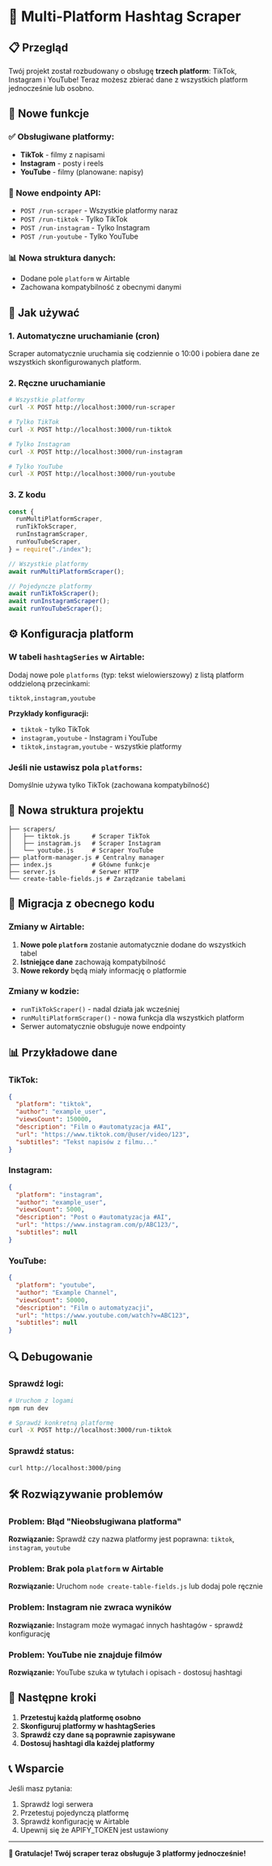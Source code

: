 # 🚀 Multi-Platform Hashtag Scraper

## 📋 Przegląd

Twój projekt został rozbudowany o obsługę **trzech platform**: TikTok, Instagram i YouTube! Teraz możesz zbierać dane z wszystkich platform jednocześnie lub osobno.

## 🌟 Nowe funkcje

### ✅ Obsługiwane platformy:

- **TikTok** - filmy z napisami
- **Instagram** - posty i reels
- **YouTube** - filmy (planowane: napisy)

### 🔧 Nowe endpointy API:

- `POST /run-scraper` - Wszystkie platformy naraz
- `POST /run-tiktok` - Tylko TikTok
- `POST /run-instagram` - Tylko Instagram
- `POST /run-youtube` - Tylko YouTube

### 📊 Nowa struktura danych:

- Dodane pole `platform` w Airtable
- Zachowana kompatybilność z obecnymi danymi

## 🚀 Jak używać

### 1. Automatyczne uruchamianie (cron)

Scraper automatycznie uruchamia się codziennie o 10:00 i pobiera dane ze wszystkich skonfigurowanych platform.

### 2. Ręczne uruchamianie

```bash
# Wszystkie platformy
curl -X POST http://localhost:3000/run-scraper

# Tylko TikTok
curl -X POST http://localhost:3000/run-tiktok

# Tylko Instagram
curl -X POST http://localhost:3000/run-instagram

# Tylko YouTube
curl -X POST http://localhost:3000/run-youtube
```

### 3. Z kodu

```javascript
const {
  runMultiPlatformScraper,
  runTikTokScraper,
  runInstagramScraper,
  runYouTubeScraper,
} = require("./index");

// Wszystkie platformy
await runMultiPlatformScraper();

// Pojedyncze platformy
await runTikTokScraper();
await runInstagramScraper();
await runYouTubeScraper();
```

## ⚙️ Konfiguracja platform

### W tabeli `hashtagSeries` w Airtable:

Dodaj nowe pole `platforms` (typ: tekst wielowierszowy) z listą platform oddzieloną przecinkami:

```
tiktok,instagram,youtube
```

**Przykłady konfiguracji:**

- `tiktok` - tylko TikTok
- `instagram,youtube` - Instagram i YouTube
- `tiktok,instagram,youtube` - wszystkie platformy

### Jeśli nie ustawisz pola `platforms`:

Domyślnie używa tylko TikTok (zachowana kompatybilność)

## 📁 Nowa struktura projektu

```
├── scrapers/
│   ├── tiktok.js      # Scraper TikTok
│   ├── instagram.js   # Scraper Instagram
│   └── youtube.js     # Scraper YouTube
├── platform-manager.js # Centralny manager
├── index.js           # Główne funkcje
├── server.js          # Serwer HTTP
└── create-table-fields.js # Zarządzanie tabelami
```

## 🔄 Migracja z obecnego kodu

### Zmiany w Airtable:

1. **Nowe pole `platform`** zostanie automatycznie dodane do wszystkich tabel
2. **Istniejące dane** zachowają kompatybilność
3. **Nowe rekordy** będą miały informację o platformie

### Zmiany w kodzie:

- `runTikTokScraper()` - nadal działa jak wcześniej
- `runMultiPlatformScraper()` - nowa funkcja dla wszystkich platform
- Serwer automatycznie obsługuje nowe endpointy

## 📊 Przykładowe dane

### TikTok:

```json
{
  "platform": "tiktok",
  "author": "example_user",
  "viewsCount": 150000,
  "description": "Film o #automatyzacja #AI",
  "url": "https://www.tiktok.com/@user/video/123",
  "subtitles": "Tekst napisów z filmu..."
}
```

### Instagram:

```json
{
  "platform": "instagram",
  "author": "example_user",
  "viewsCount": 5000,
  "description": "Post o #automatyzacja #AI",
  "url": "https://www.instagram.com/p/ABC123/",
  "subtitles": null
}
```

### YouTube:

```json
{
  "platform": "youtube",
  "author": "Example Channel",
  "viewsCount": 50000,
  "description": "Film o automatyzacji",
  "url": "https://www.youtube.com/watch?v=ABC123",
  "subtitles": null
}
```

## 🔍 Debugowanie

### Sprawdź logi:

```bash
# Uruchom z logami
npm run dev

# Sprawdź konkretną platformę
curl -X POST http://localhost:3000/run-tiktok
```

### Sprawdź status:

```bash
curl http://localhost:3000/ping
```

## 🛠️ Rozwiązywanie problemów

### Problem: Błąd "Nieobsługiwana platforma"

**Rozwiązanie:** Sprawdź czy nazwa platformy jest poprawna: `tiktok`, `instagram`, `youtube`

### Problem: Brak pola `platform` w Airtable

**Rozwiązanie:** Uruchom `node create-table-fields.js` lub dodaj pole ręcznie

### Problem: Instagram nie zwraca wyników

**Rozwiązanie:** Instagram może wymagać innych hashtagów - sprawdź konfigurację

### Problem: YouTube nie znajduje filmów

**Rozwiązanie:** YouTube szuka w tytułach i opisach - dostosuj hashtagi

## 🎯 Następne kroki

1. **Przetestuj każdą platformę osobno**
2. **Skonfiguruj platformy w hashtagSeries**
3. **Sprawdź czy dane są poprawnie zapisywane**
4. **Dostosuj hashtagi dla każdej platformy**

## 📞 Wsparcie

Jeśli masz pytania:

1. Sprawdź logi serwera
2. Przetestuj pojedynczą platformę
3. Sprawdź konfigurację w Airtable
4. Upewnij się że APIFY_TOKEN jest ustawiony

---

**🎉 Gratulacje! Twój scraper teraz obsługuje 3 platformy jednocześnie!**
